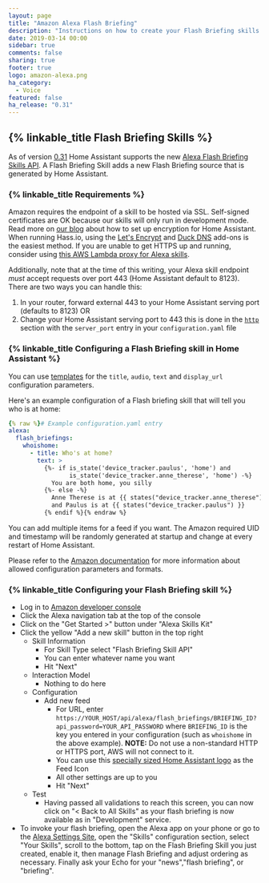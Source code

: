 ```yaml
---
layout: page
title: "Amazon Alexa Flash Briefing"
description: "Instructions on how to create your Flash Briefing skills with Home Assistant."
date: 2019-03-14 00:00
sidebar: true
comments: false
sharing: true
footer: true
logo: amazon-alexa.png
ha_category:
  - Voice
featured: false
ha_release: "0.31"
---
```


## {% linkable_title Flash Briefing Skills %}

As of version [0.31][zero-three-one] Home Assistant supports the new [Alexa Flash Briefing Skills API][flash-briefing-api]. A Flash Briefing Skill adds a new Flash Briefing source that is generated by Home Assistant.

### {% linkable_title Requirements %}

Amazon requires the endpoint of a skill to be hosted via SSL. Self-signed certificates are OK because our skills will only run in development mode. Read more on [our blog][blog-lets-encrypt] about how to set up encryption for Home Assistant. When running Hass.io, using the [Let's Encrypt](/addons/lets_encrypt/) and [Duck DNS](/addons/duckdns/) add-ons is the easiest method. If you are unable to get HTTPS up and running, consider using [this AWS Lambda proxy for Alexa skills](https://community.home-assistant.io/t/aws-lambda-proxy-custom-alexa-skill-when-you-dont-have-https/5230).

Additionally, note that at the time of this writing, your Alexa skill endpoint *must* accept requests over port 443 (Home Assistant default to 8123). There are two ways you can handle this:

  1. In your router, forward external 443 to your Home Assistant serving port (defaults to 8123)
  OR
  2. Change your Home Assistant serving port to 443 this is done in the [`http`](/components/http/) section with the `server_port` entry in your `configuration.yaml` file

[blog-lets-encrypt]: /blog/2015/12/13/setup-encryption-using-lets-encrypt/

### {% linkable_title Configuring a Flash Briefing skill in Home Assistant %}

You can use [templates] for the `title`, `audio`, `text` and `display_url` configuration parameters.

Here's an example configuration of a Flash briefing skill that will tell you who is at home:

```yaml
{% raw %}# Example configuration.yaml entry
alexa:
  flash_briefings:
    whoishome:
      - title: Who's at home?
        text: >
          {%- if is_state('device_tracker.paulus', 'home') and
                 is_state('device_tracker.anne_therese', 'home') -%}
            You are both home, you silly
          {%- else -%}
            Anne Therese is at {{ states("device_tracker.anne_therese") }}
            and Paulus is at {{ states("device_tracker.paulus") }}
          {% endif %}{% endraw %}
```

You can add multiple items for a feed if you want. The Amazon required UID and timestamp will be randomly generated at startup and change at every restart of Home Assistant.

Please refer to the [Amazon documentation][flash-briefing-api-docs] for more information about allowed configuration parameters and formats.

### {% linkable_title Configuring your Flash Briefing skill %}

- Log in to [Amazon developer console][amazon-dev-console]
- Click the Alexa navigation tab at the top of the console
- Click on the "Get Started >" button under "Alexa Skills Kit"
- Click the yellow "Add a new skill" button in the top right
  - Skill Information
    - For Skill Type select "Flash Briefing Skill API"
    - You can enter whatever name you want
    - Hit "Next"
  - Interaction Model
    - Nothing to do here
  - Configuration
    - Add new feed
      - For URL, enter `https://YOUR_HOST/api/alexa/flash_briefings/BRIEFING_ID?api_password=YOUR_API_PASSWORD` where `BRIEFING_ID` is the key you entered in your configuration (such as `whoishome` in the above example). **NOTE:** Do not use a non-standard HTTP or HTTPS port, AWS will not connect to it.
      - You can use this [specially sized Home Assistant logo][large-icon] as the Feed Icon
      - All other settings are up to you
      - Hit "Next"
  - Test
    - Having passed all validations to reach this screen, you can now click on "< Back to All Skills" as your flash briefing is now available as in "Development" service.
- To invoke your flash briefing, open the Alexa app on your phone or go to the [Alexa Settings Site][alexa-settings-site], open the "Skills" configuration section, select "Your Skills", scroll to the bottom, tap on the Flash Briefing Skill you just created, enable it, then manage Flash Briefing and adjust ordering as necessary.  Finally ask your Echo for your "news","flash briefing", or "briefing".

[amazon-dev-console]: https://developer.amazon.com
[flash-briefing-api]: https://developer.amazon.com/alexa-skills-kit/flash-briefing
[flash-briefing-api-docs]: https://developer.amazon.com/public/solutions/alexa/alexa-skills-kit/docs/flash-briefing-skill-api-feed-reference
[large-icon]: /images/components/alexa/alexa-512x512.png
[small-icon]: /images/components/alexa/alexa-108x108.png
[templates]: /topics/templating/
[zero-three-one]: /blog/2016/10/22/flash-briefing-updater-hacktoberfest/
[alexa-settings-site]: http://alexa.amazon.com/
[emulated-hue-component]: /components/emulated_hue/
